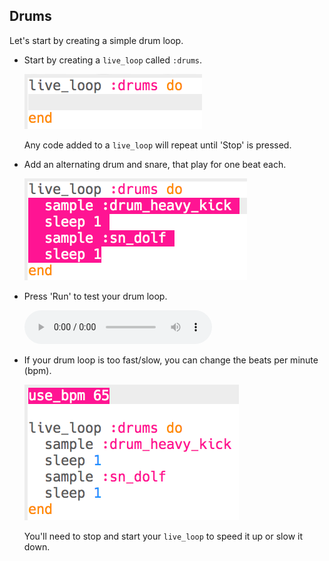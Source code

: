 ## Drums

Let's start by creating a simple drum loop.

+ Start by creating a `live_loop` called `:drums`.
    
    ![截圖](images/dj-drums-loop.png)
    
    Any code added to a `live_loop` will repeat until 'Stop' is pressed.

+ Add an alternating drum and snare, that play for one beat each.
    
    ![螢幕截圖](images/dj-drums.png)

+ Press 'Run' to test your drum loop.
    
    <div id="audio-preview" class="pdf-hidden">
      <audio controls preload> <source src="resources/drums.mp3" type="audio/mpeg"> Your browser does not support the <code>audio</code> element. </audio>
    </div>
+ If your drum loop is too fast/slow, you can change the beats per minute (bpm).
    
    ![截圖](images/dj-bpm.png)
    
    You'll need to stop and start your `live_loop` to speed it up or slow it down.